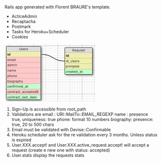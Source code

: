 Rails app generated with Florent BRAURE's template.

 - ActiceAdmin
 - Recaptacha
 - Postmark
 - Tasks for Heroku+Scheduler
 - Cookies

  ![Scheam](app/assets/images/schema.png)

1. Sign-Up is accessible from root_path
2. Validations are
  email : URI::MailTo::EMAIL_REGEXP
  name : presence true, uniqueness: true
  phone: format 10 numbers
  biography: presence: true, 20 to 500 chars
3. Email must be validated with Devise::Confirmable
4. Heroku scheduler ask for the re validation every 3 months. Unless status is expired
5. User.XXX.accept! and User.XXX.active_request.accept! will accept a request (create e new one with status: accepted)
6. User.stats display the requests stats
